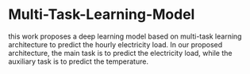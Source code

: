 # Multi-Task-Learning-Model
this work proposes a deep learning model based on multi-task learning architecture to predict the hourly electricity load. In our proposed architecture, the main task is to predict the electricity load, while the auxiliary task is to predict the temperature.
